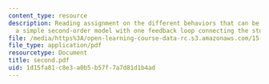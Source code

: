 ```yaml
---
content_type: resource
description: Reading assignment on the different behaviors that can be generated by
  a simple second-order model with one feedback loop connecting the stocks.
file: /media/https%3A/open-learning-course-data-rc.s3.amazonaws.com/15-988-system-dynamics-self-study-fall-1998-spring-1999/1d15fa81c8e3a0b5b57f7a7d81d1b4ad_second.pdf
file_type: application/pdf
resourcetype: Document
title: second.pdf
uid: 1d15fa81-c8e3-a0b5-b57f-7a7d81d1b4ad
---
```

